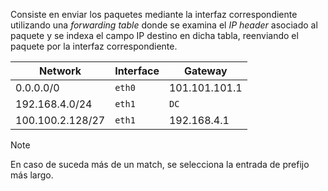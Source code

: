 Consiste en enviar los paquetes mediante la interfaz correspondiente utilizando una *forwarding table* donde se examina el *IP header* asociado al paquete y se indexa el campo IP destino en dicha tabla, reenviando el paquete por la interfaz correspondiente.

|Network|Interface|Gateway|
|--|--|--|
|0.0.0.0/0|$\texttt{eth0}$ |101.101.101.1|
|192.168.4.0/24|$\texttt{eth1}$ |$\texttt{DC}$ |
|100.100.2.128/27|$\texttt{eth1}$ |192.168.4.1|

>[!note] 
>En caso de suceda más de un match, se selecciona la entrada de prefijo más largo.